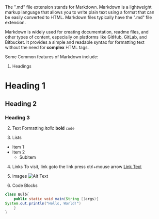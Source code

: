 The ".md" file extension stands for Markdown. Markdown is a lightweight markup language that allows you to write plain text using a format that can be easily converted to HTML. Markdown files typically have the ".md" file extension.

Markdown is widely used for creating documentation, readme files, and other types of content, especially on platforms like GitHub, GitLab, and Bitbucket. It provides a simple and readable syntax for formatting text without the need for **complex** HTML tags.

Some Common features of Markdown include:
1. Headings
# Heading 1
## Heading 2
### Heading 3

2. Text Formatting
*italic*
**bold**
`code`

3. Lists
- Item 1
- Item 2
  - Subitem


4. Links
To visit, link goto the link press ctrl+mouse arrow
[Link Text](http://cricbuzz.com)

5. Images
![Alt Text](image.jpg)

6. Code Blocks
```java
class Bulb{
    public static void main(String []args){
System.out.println("Hello, World!")
    }
}



